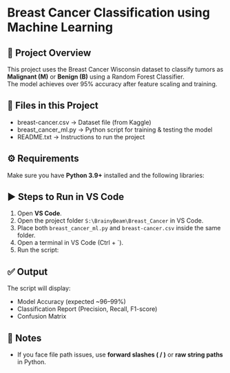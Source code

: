# Breast Cancer Classification using Machine Learning

## 📌 Project Overview
This project uses the Breast Cancer Wisconsin dataset to classify tumors as
**Malignant (M)** or **Benign (B)** using a Random Forest Classifier.  
The model achieves over 95% accuracy after feature scaling and training.

## 📂 Files in this Project
- breast-cancer.csv → Dataset file (from Kaggle)
- breast_cancer_ml.py → Python script for training & testing the model
- README.txt → Instructions to run the project

## ⚙️ Requirements
Make sure you have **Python 3.9+** installed and the following libraries:


## ▶️ Steps to Run in VS Code
1. Open **VS Code**.
2. Open the project folder `S:\BrainyBeam\Breast_Cancer` in VS Code.
3. Place both `breast_cancer_ml.py` and `breast-cancer.csv` inside the same folder.
4. Open a terminal in VS Code (Ctrl + `).
5. Run the script:


## ✅ Output
The script will display:
- Model Accuracy (expected ~96–99%)
- Classification Report (Precision, Recall, F1-score)
- Confusion Matrix

## 🚀 Notes
- If you face file path issues, use **forward slashes ( / )** or **raw string paths** in Python.
